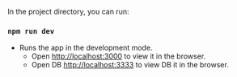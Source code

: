 In the project directory, you can run:

### `npm run dev`
- Runs the app in the development mode.
  - Open [http://localhost:3000](http://localhost:3000) to view it in the browser.
  - Open DB [http://localhost:3333](http://localhost:3333) to view DB it in the browser.
